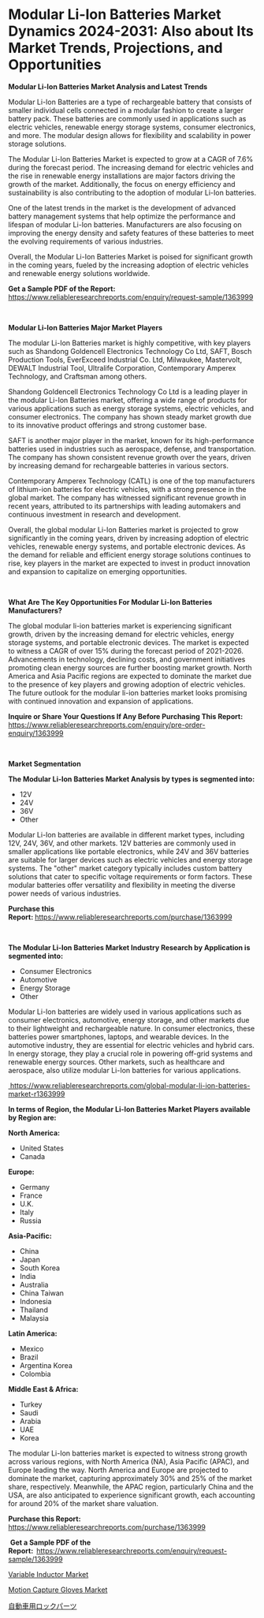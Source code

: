 <p><h1>Modular Li-Ion Batteries Market Dynamics 2024-2031: Also about Its Market Trends, Projections, and Opportunities</h1></p><p><strong>Modular Li-Ion Batteries Market Analysis and Latest Trends</strong></p>
<p><p>Modular Li-Ion Batteries are a type of rechargeable battery that consists of smaller individual cells connected in a modular fashion to create a larger battery pack. These batteries are commonly used in applications such as electric vehicles, renewable energy storage systems, consumer electronics, and more. The modular design allows for flexibility and scalability in power storage solutions.</p><p>The Modular Li-Ion Batteries Market is expected to grow at a CAGR of 7.6% during the forecast period. The increasing demand for electric vehicles and the rise in renewable energy installations are major factors driving the growth of the market. Additionally, the focus on energy efficiency and sustainability is also contributing to the adoption of modular Li-Ion batteries.</p><p>One of the latest trends in the market is the development of advanced battery management systems that help optimize the performance and lifespan of modular Li-Ion batteries. Manufacturers are also focusing on improving the energy density and safety features of these batteries to meet the evolving requirements of various industries.</p><p>Overall, the Modular Li-Ion Batteries Market is poised for significant growth in the coming years, fueled by the increasing adoption of electric vehicles and renewable energy solutions worldwide.</p></p>
<p><strong>Get a Sample PDF of the Report:&nbsp;</strong> <a href="https://www.reliableresearchreports.com/enquiry/request-sample/1363999">https://www.reliableresearchreports.com/enquiry/request-sample/1363999</a></p>
<p>&nbsp;</p>
<p><strong>Modular Li-Ion Batteries Major Market Players</strong></p>
<p><p>The modular Li-Ion Batteries market is highly competitive, with key players such as Shandong Goldencell Electronics Technology Co Ltd, SAFT, Bosch Production Tools, EverExceed Industrial Co. Ltd, Milwaukee, Mastervolt, DEWALT Industrial Tool, Ultralife Corporation, Contemporary Amperex Technology, and Craftsman among others.</p><p>Shandong Goldencell Electronics Technology Co Ltd is a leading player in the modular Li-Ion Batteries market, offering a wide range of products for various applications such as energy storage systems, electric vehicles, and consumer electronics. The company has shown steady market growth due to its innovative product offerings and strong customer base.</p><p>SAFT is another major player in the market, known for its high-performance batteries used in industries such as aerospace, defense, and transportation. The company has shown consistent revenue growth over the years, driven by increasing demand for rechargeable batteries in various sectors.</p><p>Contemporary Amperex Technology (CATL) is one of the top manufacturers of lithium-ion batteries for electric vehicles, with a strong presence in the global market. The company has witnessed significant revenue growth in recent years, attributed to its partnerships with leading automakers and continuous investment in research and development.</p><p>Overall, the global modular Li-Ion Batteries market is projected to grow significantly in the coming years, driven by increasing adoption of electric vehicles, renewable energy systems, and portable electronic devices. As the demand for reliable and efficient energy storage solutions continues to rise, key players in the market are expected to invest in product innovation and expansion to capitalize on emerging opportunities.</p></p>
<p>&nbsp;</p>
<p><strong>What Are The Key Opportunities For Modular Li-Ion Batteries Manufacturers?</strong></p>
<p><p>The global modular li-ion batteries market is experiencing significant growth, driven by the increasing demand for electric vehicles, energy storage systems, and portable electronic devices. The market is expected to witness a CAGR of over 15% during the forecast period of 2021-2026. Advancements in technology, declining costs, and government initiatives promoting clean energy sources are further boosting market growth. North America and Asia Pacific regions are expected to dominate the market due to the presence of key players and growing adoption of electric vehicles. The future outlook for the modular li-ion batteries market looks promising with continued innovation and expansion of applications.</p></p>
<p><strong>Inquire or Share Your Questions If Any Before Purchasing This Report:</strong> <a href="https://www.reliableresearchreports.com/enquiry/pre-order-enquiry/1363999">https://www.reliableresearchreports.com/enquiry/pre-order-enquiry/1363999</a></p>
<p>&nbsp;</p>
<p><strong>Market Segmentation</strong></p>
<p><strong>The Modular Li-Ion Batteries Market Analysis by types is segmented into:</strong></p>
<p><ul><li>12V</li><li>24V</li><li>36V</li><li>Other</li></ul></p>
<p><p>Modular Li-Ion batteries are available in different market types, including 12V, 24V, 36V, and other markets. 12V batteries are commonly used in smaller applications like portable electronics, while 24V and 36V batteries are suitable for larger devices such as electric vehicles and energy storage systems. The "other" market category typically includes custom battery solutions that cater to specific voltage requirements or form factors. These modular batteries offer versatility and flexibility in meeting the diverse power needs of various industries.</p></p>
<p><strong>Purchase this Report:&nbsp;</strong><a href="https://www.reliableresearchreports.com/purchase/1363999">https://www.reliableresearchreports.com/purchase/1363999</a></p>
<p>&nbsp;</p>
<p><strong>The Modular Li-Ion Batteries Market Industry Research by Application is segmented into:</strong></p>
<p><ul><li>Consumer Electronics</li><li>Automotive</li><li>Energy Storage</li><li>Other</li></ul></p>
<p><p>Modular Li-Ion batteries are widely used in various applications such as consumer electronics, automotive, energy storage, and other markets due to their lightweight and rechargeable nature. In consumer electronics, these batteries power smartphones, laptops, and wearable devices. In the automotive industry, they are essential for electric vehicles and hybrid cars. In energy storage, they play a crucial role in powering off-grid systems and renewable energy sources. Other markets, such as healthcare and aerospace, also utilize modular Li-Ion batteries for various applications.</p></p>
<p><a href="https://www.reliableresearchreports.com/global-modular-li-ion-batteries-market-r1363999">&nbsp;https://www.reliableresearchreports.com/global-modular-li-ion-batteries-market-r1363999</a></p>
<p><strong>In terms of Region, the Modular Li-Ion Batteries Market Players available by Region are:</strong></p>
<p>
    <p> <strong> North America: </strong>
        <ul>
            <li>United States</li>
            <li>Canada</li>
        </ul>
        </p> 
    <p> <strong> Europe: </strong>
        <ul>
            <li>Germany</li>
            <li>France</li>
            <li>U.K.</li>
            <li>Italy</li>
            <li>Russia</li>
        </ul>
        </p> 
    <p> <strong> Asia-Pacific: </strong>
        <ul>
            <li>China</li>
            <li>Japan</li>
            <li>South Korea</li>
            <li>India</li>
            <li>Australia</li>
            <li>China Taiwan</li>
            <li>Indonesia</li>
            <li>Thailand</li>
            <li>Malaysia</li>
        </ul>
        </p> 
    <p> <strong> Latin America: </strong>
        <ul>
            <li>Mexico</li>
            <li>Brazil</li>
            <li>Argentina Korea</li>
            <li>Colombia</li>
        </ul>
        </p> 
    <p> <strong> Middle East & Africa: </strong>
        <ul>
            <li>Turkey</li>
            <li>Saudi</li>
            <li>Arabia</li>
            <li>UAE</li>
            <li>Korea</li>
        </ul>
    </p>
    </p>
<p><p>The modular Li-Ion batteries market is expected to witness strong growth across various regions, with North America (NA), Asia Pacific (APAC), and Europe leading the way. North America and Europe are projected to dominate the market, capturing approximately 30% and 25% of the market share, respectively. Meanwhile, the APAC region, particularly China and the USA, are also anticipated to experience significant growth, each accounting for around 20% of the market share valuation.</p></p>
<p><strong>Purchase this Report: </strong><a href="https://www.reliableresearchreports.com/purchase/1363999">https://www.reliableresearchreports.com/purchase/1363999</a></p>
<p>&nbsp;<strong>Get a Sample PDF of the Report:&nbsp;&nbsp;</strong><a href="https://www.reliableresearchreports.com/enquiry/request-sample/1363999">https://www.reliableresearchreports.com/enquiry/request-sample/1363999</a></p>
<p><strong></strong></p>
<p><p><a href="https://github.com/AlysaLedner2023/Market-Research-Report-List-1/blob/main/variable-inductor-market.md">Variable Inductor Market</a></p><p><a href="https://github.com/JermaineCrona2023/Market-Research-Report-List-1/blob/main/motion-capture-gloves-market.md">Motion Capture Gloves Market</a></p><p><a href="https://github.com/WhitneyMurphy1982/Market-Research-Report-List-1/blob/main/6840626149773.md">自動車用ロックパーツ</a></p></p>